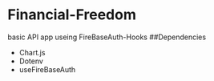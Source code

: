 # Financial-Freedom
basic API app useing FireBaseAuth-Hooks
##Dependencies
- Chart.js
- Dotenv
- useFireBaseAuth

